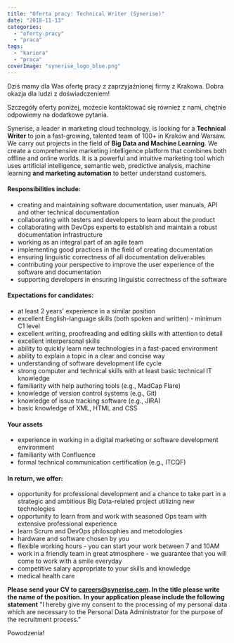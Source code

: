 ```yaml
---
title: "Oferta pracy: Technical Writer (Synerise)"
date: "2018-11-13"
categories: 
  - "oferty-pracy"
  - "praca"
tags: 
  - "kariera"
  - "praca"
coverImage: "synerise_logo_blue.png"
---
```


Dziś mamy dla Was ofertę pracy z zaprzyjaźnionej firmy z Krakowa. Dobra okazja dla ludzi z doświadczeniem!

Szczegóły oferty poniżej, możecie kontaktować się również z nami, chętnie odpowiemy na dodatkowe pytania.

Synerise, a leader in marketing cloud technology, is looking for a **Technical Writer** to join a fast-growing, talented team of 100+ in Kraków and Warsaw. We carry out projects in the field of **Big Data and Machine Learning**. We create a comprehensive marketing intelligence platform that combines both offline and online worlds. It is a powerful and intuitive marketing tool which uses artificial intelligence, semantic web, predictive analysis, machine learning **and marketing automation** to better understand customers.

#### **Responsibilities include:**

- creating and maintaining software documentation, user manuals, API and other technical documentation
- collaborating with testers and developers to learn about the product
- collaborating with DevOps experts to establish and maintain a robust documentation infrastructure
- working as an integral part of an agile team
- implementing good practices in the field of creating documentation
- ensuring linguistic correctness of all documentation deliverables
- contributing your perspective to improve the user experience of the software and documentation
- supporting developers in ensuring linguistic correctness of the software

#### **Expectations for candidates:**

- at least 2 years' experience in a similar position
- excellent English-language skills (both spoken and written) - minimum C1 level
- excellent writing, proofreading and editing skills with attention to detail
- excellent interpersonal skills
- ability to quickly learn new technologies in a fast-paced environment
- ability to explain a topic in a clear and concise way
- understanding of software development life cycle
- strong computer and technical skills with at least basic technical IT knowledge
- familiarity with help authoring tools (e.g., MadCap Flare)
- knowledge of version control systems (e.g., Git)
- knowledge of issue tracking software (e.g., JIRA)
- basic knowledge of XML, HTML and CSS

#### **Your assets**

- experience in working in a digital marketing or software development environment
- familiarity with Confluence
- formal technical communication certification (e.g., ITCQF)

#### **In return, we offer:**

- opportunity for professional development and a chance to take part in a strategic and ambitious Big Data-related project utilizing new technologies
- opportunity to learn from and work with seasoned Ops team with extensive professional experience
- learn Scrum and DevOps philosophies and metodologies
- hardware and software chosen by you
- flexible working hours - you can start your work between 7 and 10AM
- work in a friendly team in great atmosphere - we guarantee that you will come to work with a smile everyday
- competitive salary appropriate to your skills and knowledge
- medical health care

**Please send your CV to [careers@synerise.com](mailto:careers@synerise.com?Subject=DevOps%20Krakow). In the title please write the name of the position.** **In your application please include the following statement** "I hereby give my consent to the processing of my personal data which are necessary to the Personal Data Administrator for the purpose of the recruitment process."

Powodzenia!
